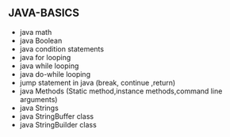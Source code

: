 ## JAVA-BASICS 
* java math 
* java Boolean      
* java condition statements 
* java for looping 
* java while looping    
* java do-while looping 
* jump statement in java (break, continue ,return)
* java Methods (Static method,instance methods,command line arguments)
* java Strings 
* java  StringBuffer class     
* java StringBuilder class     
  
 
